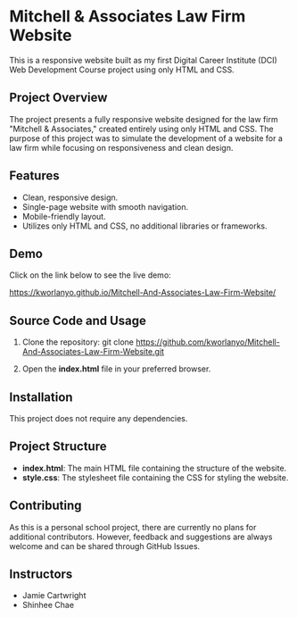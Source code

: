 # Mitchell & Associates Law Firm Website

This is a responsive website built as my first Digital Career Institute (DCI) Web Development Course project using only HTML and CSS.

## Project Overview

The project presents a fully responsive website designed for the law firm "Mitchell & Associates," created entirely using only HTML and CSS. The purpose of this project was to simulate the development of a website for a law firm while focusing on responsiveness and clean design.

## Features

- Clean, responsive design.
- Single-page website with smooth navigation.
- Mobile-friendly layout.
- Utilizes only HTML and CSS, no additional libraries or frameworks.

## Demo
Click on the link below to see the live demo:

https://kworlanyo.github.io/Mitchell-And-Associates-Law-Firm-Website/

## Source Code and Usage

1. Clone the repository:
   git clone https://github.com/kworlanyo/Mitchell-And-Associates-Law-Firm-Website.git

2. Open the **index.html** file in your preferred browser.

## Installation

This project does not require any dependencies.

## Project Structure
- **index.html**: The main HTML file containing the structure of the website.
- **style.css**: The stylesheet file containing the CSS for styling the website.

## Contributing
As this is a personal school project, there are currently no plans for additional contributors. However, feedback and suggestions are always welcome and can be shared through GitHub Issues.

## Instructors
- Jamie Cartwright
- Shinhee Chae
